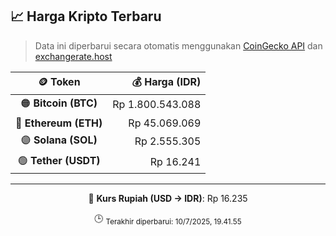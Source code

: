 

<!-- HARGA_KRIPTO -->
## 📈 Harga Kripto Terbaru

> Data ini diperbarui secara otomatis menggunakan [CoinGecko API](https://www.coingecko.com/) dan [exchangerate.host](https://exchangerate.host/)

<div align="center">

| 🪙 Token | 💰 Harga (IDR) |
|:------:|---------------:|
| 🟠 **Bitcoin (BTC)**   | Rp 1.800.543.088 |
| 🔵 **Ethereum (ETH)**  | Rp 45.069.069 |
| 🟣 **Solana (SOL)**    | Rp 2.555.305 |
| 🟢 **Tether (USDT)**   | Rp 16.241 |

---

💱 **Kurs Rupiah (USD → IDR)**: Rp 16.235

🕒 <sub>Terakhir diperbarui: 10/7/2025, 19.41.55</sub>

</div>
<!-- /HARGA_KRIPTO -->